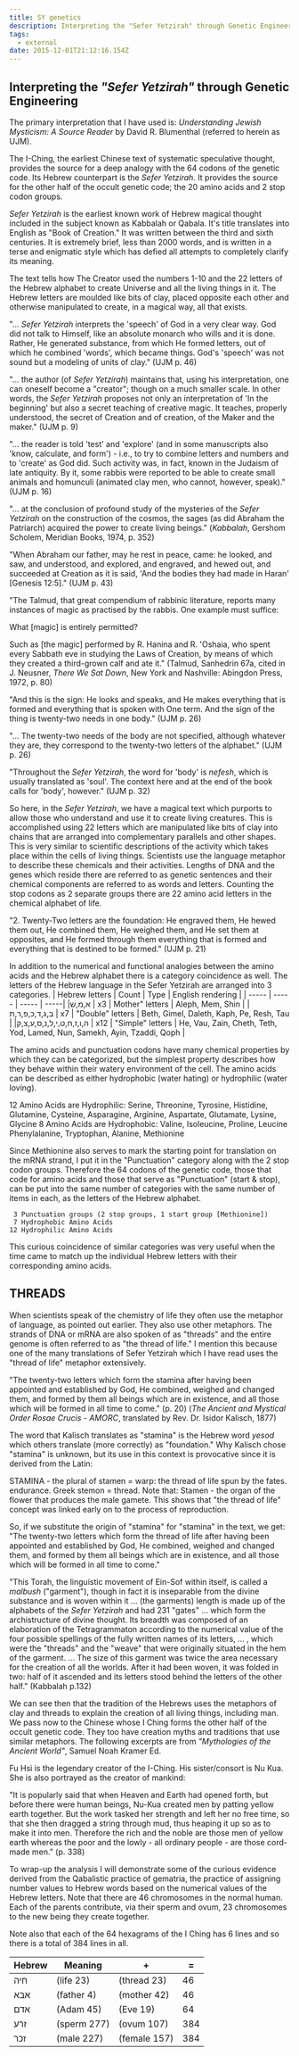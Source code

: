 ```yaml
---
title: SY genetics
description: Interpreting the "Sefer Yetzirah" through Genetic Engineering
tags:
  - external
date: 2015-12-01T21:12:16.154Z
---
```


## Interpreting the <i>"Sefer Yetzirah"</i> through Genetic Engineering

The primary interpretation that I have used is: _Understanding Jewish Mysticism: A Source Reader_ by David R. Blumenthal (referred to herein as UJM).

The I-Ching, the earliest Chinese text of systematic speculative thought, provides the source for a deep analogy with the 64 codons of the genetic code. Its Hebrew counterpart is the _Sefer Yetzirah_. It provides the source for the other half of the occult genetic code; the 20 amino acids and 2 stop codon groups.

_Sefer Yetzirah_ is the earliest known work of Hebrew magical thought included in the subject known as Kabbalah or Qabala. It's title translates into English as "Book of Creation." It was written between the third and sixth centuries. It is extremely brief, less than 2000 words, and is written in a terse and enigmatic style which has defied all attempts to completely clarify its meaning.

The text tells how The Creator used the numbers 1-10 and the 22 letters of the Hebrew alphabet to create Universe and all the living things in it. The Hebrew letters are moulded like bits of clay, placed opposite each other and otherwise manipulated to create, in a magical way, all that exists.

"... _Sefer Yetzirah_ interprets the 'speech' of God in a very clear way. God did not talk to Himself, like an absolute monarch who wills and it is done. Rather, He generated substance, from which He formed letters, out of which he combined 'words', which became things. God's 'speech' was not sound but a modeling of units of clay." (UJM p. 46)

"... the author (of _Sefer Yetzirah_) maintains that, using his interpretation, one can oneself become a "creator"; though on a much smaller scale. In other words, the _Sefer Yetzirah_ proposes not only an interpretation of 'In the beginning' but also a secret teaching of creative magic. It teaches, properly understood, the secret of Creation and of creation, of the Maker and the maker." (UJM p. 9)

"... the reader is told 'test' and 'explore' (and in some manuscripts also 'know, calculate, and form') - i.e., to try to combine letters and numbers and to 'create' as God did. Such activity was, in fact, known in the Judaism of late antiquity. By it, some rabbis were reported to be able to create small animals and homunculi (animated clay men, who cannot, however, speak)." (UJM p. 16)

"... at the conclusion of profound study of the mysteries of the _Sefer Yetzirah_ on the construction of the cosmos, the sages (as did Abraham the Patriarch) acquired the power to create living beings." (_Kabbalah_, Gershom Scholem, Meridian Books, 1974, p. 352)

"When Abraham our father, may he rest in peace, came: he looked, and saw, and understood, and explored, and engraved, and hewed out, and succeeded at Creation as it is said, 'And the bodies they had made in Haran' [Genesis 12:5]." (UJM p. 43)

"The Talmud, that great compendium of rabbinic literature, reports many instances of magic as practised by the rabbis. One example must suffice:

What [magic] is entirely permitted?

Such as [the magic] performed by R. Hanina and R. 'Oshaia, who spent every Sabbath eve in studying the Laws of Creation, by means of which they created a third-grown calf and ate it." (Talmud, Sanhedrin 67a, cited in J. Neusner, _There We Sat Down_, New York and Nashville: Abingdon Press, 1972, p. 80)

"And this is the sign: He looks and speaks, and He makes everything that is formed and everything that is spoken with One term. And the sign of the thing is twenty-two needs in one body." (UJM p. 26)

"... The twenty-two needs of the body are not specified, although whatever they are, they correspond to the twenty-two letters of the alphabet." (UJM p. 26)

"Throughout the _Sefer Yetzirah_, the word for 'body' is _nefesh_, which is usually translated as 'soul'. The context here and at the end of the book calls for 'body', however." (UJM p. 32)

So here, in the _Sefer Yetzirah_, we have a magical text which purports to allow those who understand and use it to create living creatures. This is accomplished using 22 letters which are manipulated like bits of clay into chains that are arranged into complementary parallels and other shapes. This is very similar to scientific descriptions of the activity which takes place within the cells of living things. Scientists use the language metaphor to describe these chemicals and their activities. Lengths of DNA and the genes which reside there are referred to as genetic sentences and their chemical components are referred to as words and letters. Counting the stop codons as 2 separate groups there are 22 amino acid letters in the chemical alphabet of life.

"2. Twenty-Two letters are the foundation: He engraved them, He hewed them out, He combined them, He weighed them, and He set them at opposites, and He formed through them everything that is formed and everything that is destined to be formed." (UJM p. 21)

In addition to the numerical and functional analogies between the amino acids and the Hebrew alphabet there is a category coincidence as well. The letters of the Hebrew language in the Sefer Yetzirah are arranged into 3 categories.
| Hebrew letters | Count | Type | English rendering |
| ----- | ----- | ----- | -----|
|א,מ,שׁ | x3 | Mother" letters | Aleph, Mem, Shin |
|ב,ג,ד,כ,פ,ר,ת | x7 | "Double" letters | Beth, Gimel, Daleth, Kaph, Pe, Resh, Tau |
|ה,ו,ז,ח,ט,ִי,ל,נ,ס,ע,צ,ק | x12 | "Simple" letters | He, Vau, Zain, Cheth, Teth, Yod, Lamed, Nun, Samekh, Ayin, Tzaddi, Qoph |

The amino acids and punctuation codons have many chemical properties by which they can be categorized, but the simplest property describes how they behave within their watery environment of the cell. The amino acids can be described as either hydrophobic (water hating) or hydrophilic (water loving).

12 Amino Acids are Hydrophilic: Serine, Threonine, Tyrosine, Histidine,
Glutamine, Cysteine, Asparagine, Arginine, Aspartate, Glutamate,
Lysine, Glycine
8 Amino Acids are Hydrophobic: Valine, Isoleucine, Proline, Leucine
Phenylalanine, Tryptophan, Alanine, Methionine

Since Methionine also serves to mark the starting point for translation on the mRNA strand, I put it in the "Punctuation" category along with the 2 stop codon groups. Therefore the 64 codons of the genetic code, those that code for amino acids and those that serve as "Punctuation" (start & stop), can be put into the same number of categories with the same number of items in each, as the letters of the Hebrew alphabet.

     3 Punctuation groups (2 stop groups, 1 start group [Methionine])
     7 Hydrophobic Amino Acids
    12 Hydrophilic Amino Acids

This curious coincidence of similar categories was very useful when the time came to match up the individual Hebrew letters with their corresponding amino acids.

## THREADS

When scientists speak of the chemistry of life they often use the metaphor of language, as pointed out earlier. They also use other metaphors. The strands of DNA or mRNA are also spoken of as "threads" and the entire genome is often referred to as "the thread of life." I mention this because one of the many translations of Sefer Yetzirah which I have read uses the "thread of life" metaphor extensively.

"The twenty-two letters which form the stamina after having been appointed and established by God, He combined, weighed and changed them, and formed by them all beings which are in existence, and all those which will be formed in all time to come." (p. 20) (_The Ancient and Mystical Order Rosae Crucis - AMORC_, translated by Rev. Dr. Isidor Kalisch, 1877)

The word that Kalisch translates as "stamina" is the Hebrew word _yesod_ which others translate (more correctly) as "foundation." Why Kalisch chose "stamina" is unknown, but its use in this context is provocative since it is derived from the Latin:

STAMINA - the plural of stamen = warp: the thread of life spun by the fates. endurance. Greek stemon = thread. Note that: Stamen - the organ of the flower that produces the male gamete. This shows that "the thread of life" concept was linked early on to the process of reproduction.

So, if we substitute the origin of "stamina" for "stamina" in the text, we get: "The twenty-two letters which form the thread of life after having been appointed and established by God, He combined, weighed and changed them, and formed by them all beings which are in existence, and all those which will be formed in all time to come."

"This Torah, the linguistic movement of Ein-Sof within itself, is called a _malbush_ ("garment"), though in fact it is inseparable from the divine substance and is woven within it ... (the garments) length is made up of the alphabets of the _Sefer Yetzirah_ and had 231 "gates" ... which form the archistructure of divine thought. Its breadth was composed of an elaboration of the Tetragrammaton according to the numerical value of the four possible spellings of the fully written names of its letters, ... , which were the "threads" and the "weave" that were originally situated in the hem of the garment. ... The size of this garment was twice the area necessary for the creation of all the worlds. After it had been woven, it was folded in two: half of it ascended and its letters stood behind the letters of the other half." (Kabbalah p.132)

We can see then that the tradition of the Hebrews uses the metaphors of clay and threads to explain the creation of all living things, including man. We pass now to the Chinese whose I Ching forms the other half of the occult genetic code. They too have creation myths and traditions that use similar metaphors. The following excerpts are from _"Mythologies of the Ancient World"_, Samuel Noah Kramer Ed.

Fu Hsi is the legendary creator of the I-Ching. His sister/consort is Nu Kua. She is also portrayed as the creator of mankind:

"It is popularly said that when Heaven and Earth had opened forth, but before there were human beings, Nu-Kua created men by patting yellow earth together. But the work tasked her strength and left her no free time, so that she then dragged a string through mud, thus heaping it up so as to make it into men. Therefore the rich and the noble are those men of yellow earth whereas the poor and the lowly - all ordinary people - are those cord-made men." (p. 338)

To wrap-up the analysis I will demonstrate some of the curious evidence derived from the Qabalistic practice of gematria, the practice of assigning number values to Hebrew words based on the numerical values of the Hebrew letters. Note that there are 46 chromosomes in the normal human. Each of the parents contribute, via their sperm and ovum, 23 chromosomes to the new being they create together.

Note also that each of the 64 hexagrams of the I Ching has 6 lines and so there is a total of 384 lines in all.

| Hebrew | Meaning     | +            | =   |
| ------ | ----------- | ------------ | --- |
| חיה    | (life 23)   | (thread 23)  | 46  |
| אבא    | (father 4)  | (mother 42)  | 46  |
| אדם    | (Adam 45)   | (Eve 19)     | 64  |
| זרע    | (sperm 277) | (ovum 107)   | 384 |
| זכר    | (male 227)  | (female 157) | 384 |
